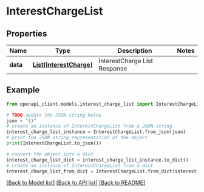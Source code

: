# InterestChargeList


## Properties

Name | Type | Description | Notes
------------ | ------------- | ------------- | -------------
**data** | [**List[InterestCharge]**](InterestCharge.md) | InterestCharge List Response | 

## Example

```python
from openapi_client.models.interest_charge_list import InterestChargeList

# TODO update the JSON string below
json = "{}"
# create an instance of InterestChargeList from a JSON string
interest_charge_list_instance = InterestChargeList.from_json(json)
# print the JSON string representation of the object
print(InterestChargeList.to_json())

# convert the object into a dict
interest_charge_list_dict = interest_charge_list_instance.to_dict()
# create an instance of InterestChargeList from a dict
interest_charge_list_from_dict = InterestChargeList.from_dict(interest_charge_list_dict)
```
[[Back to Model list]](../README.md#documentation-for-models) [[Back to API list]](../README.md#documentation-for-api-endpoints) [[Back to README]](../README.md)


